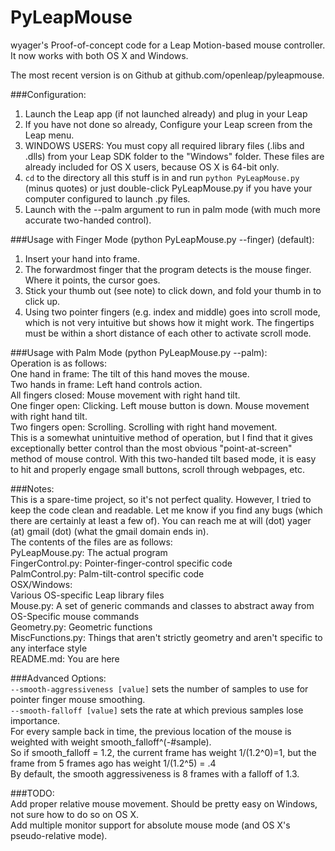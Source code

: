 PyLeapMouse
===========

wyager's Proof-of-concept code for a Leap Motion-based mouse controller. It now works with both OS X and Windows.  

The most recent version is on Github at github.com/openleap/pyleapmouse.  

###Configuration:  
1. Launch the Leap app (if not launched already) and plug in your Leap  
2. If you have not done so already, Configure your Leap screen from the Leap menu.  
3. WINDOWS USERS: You must copy all required library files (.libs and .dlls) from your Leap SDK folder to the "Windows" folder. These files are already included for OS X users, because OS X is 64-bit only.  
4. `cd` to the directory all this stuff is in and run `python PyLeapMouse.py` (minus quotes) or just double-click PyLeapMouse.py if you have your computer configured to launch .py files.   
5. Launch with the --palm argument to run in palm mode (with much more accurate two-handed control).  

###Usage with Finger Mode (python PyLeapMouse.py --finger) (default):  
1. Insert your hand into frame.  
2. The forwardmost finger that the program detects is the mouse finger. Where it points, the cursor goes.  
3. Stick your thumb out (see note) to click down, and fold your thumb in to click up.  
4. Using two pointer fingers (e.g. index and middle) goes into scroll mode, which is not very intuitive but shows how it might work. The fingertips must be within a short distance of each other to activate scroll mode.  

###Usage with Palm Mode (python PyLeapMouse.py --palm):  
Operation is as follows:  
One hand in frame: The tilt of this hand moves the mouse.  
Two hands in frame: Left hand controls action.  
    All fingers closed: Mouse movement with right hand tilt.  
    One finger open: Clicking. Left mouse button is down. Mouse movement with right hand tilt.  
    Two fingers open: Scrolling. Scrolling with right hand movement.  
This is a somewhat unintuitive method of operation, but I find that it gives exceptionally better control than the most obvious "point-at-screen" method of mouse control. With this two-handed tilt based mode, it is easy to hit and properly engage small buttons, scroll through webpages, etc.  

###Notes:  
This is a spare-time project, so it's not perfect quality. However, I tried to keep the code clean and readable. Let me know if you find any bugs (which there are certainly at least a few of). You can reach me at  will (dot) yager (at) gmail (dot) (what the gmail domain ends in).  
The contents of the files are as follows:  
PyLeapMouse.py: The actual program  
FingerControl.py: Pointer-finger-control specific code  
PalmControl.py: Palm-tilt-control specific code  
OSX/Windows:  
    Various OS-specific Leap library files  
    Mouse.py: A set of generic commands and classes to abstract away from OS-Specific mouse commands  
Geometry.py: Geometric functions  
MiscFunctions.py: Things that aren't strictly geometry and aren't specific to any interface style  
README.md: You are here  

###Advanced Options:  
`--smooth-aggressiveness [value]` sets the number of samples to use for pointer finger mouse smoothing.  
`--smooth-falloff [value]` sets the rate at which previous samples lose importance.  
For every sample back in time, the previous location of the mouse is weighted with weight smooth_falloff^(-#sample).  
So if smooth_falloff = 1.2, the current frame has weight 1/(1.2^0)=1, but the frame from 5 frames ago has weight 1/(1.2^5) = .4  
By default, the smooth aggressiveness is 8 frames with a falloff of 1.3.  

###TODO:  
Add proper relative mouse movement. Should be pretty easy on Windows, not sure how to do so on OS X.  
Add multiple monitor support for absolute mouse mode (and OS X's pseudo-relative mode).  
